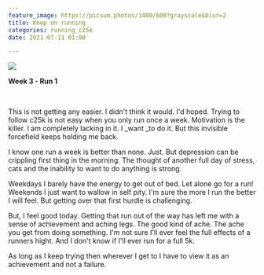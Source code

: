 ```yaml
---
feature_image: https://picsum.photos/1400/600?grayscale&blur=2
title: Keep on running
categories: running c25k
date: 2021-07-11 01:00

---
```

![](https://res.cloudinary.com/paddysplace/image/upload/v1626000542/running/fitbitshare_11072021.png)

**Week 3 - Run 1**

<br>

<p>This is not getting any easier. I didn't think it would. I'd hoped. Trying to follow c25k is not easy when you only run once a week. Motivation is the killer. I am completely lacking in it. I _want _to do it. But this invisible forcefield keeps holding me back. </p>

<p>I know one run a week is better than none. Just. But depression can be crippling first thing in the morning. The thought of another full day of stress, cats and the inability to want to do anything is strong. </p>

<p>Weekdays I barely have the energy to get out of bed. Let alone go for a run! Weekends I just want to wallow in self pity. I'm sure the more I run the better I will feel. But getting over that first hurdle is challenging.</p> 

<p>But, I feel good today. Getting that run out of the way has left me with a sense of achievement and aching legs. The good kind of ache. The ache you get from doing something.  I'm not sure I'll ever feel the full effects of a runners hight. And I don't know if I'll ever run for a full 5k.</p>

<p>As long as I keep trying then wherever I get to I have to view it as an achievement and not a failure.</p>